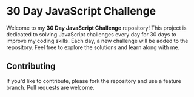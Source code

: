 # 30 Day JavaScript Challenge
Welcome to my **30 Day JavaScript Challenge** repository! This project is dedicated to solving JavaScript challenges every day for 30 days to improve my coding skills.
Each day, a new challenge will be added to the repository. Feel free to explore the solutions and learn along with me.

## Contributing

If you'd like to contribute, please fork the repository and use a feature branch. Pull requests are welcome.

